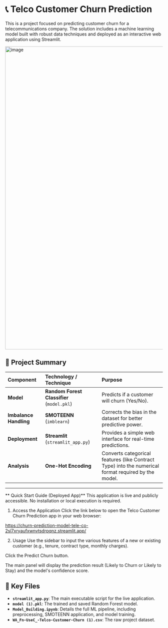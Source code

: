 

# 📞 Telco Customer Churn Prediction

This is a project focused on predicting customer churn for a telecommunications company. The solution includes a machine learning model built with robust data techniques and deployed as an interactive web application using Streamlit.


<img width="1919" height="968" alt="image" src="https://github.com/user-attachments/assets/d8ab0326-2b8d-49e3-9f24-0b96e48886bb" />


## 🌟 Project Summary

| Component | Technology / Technique | Purpose |
| :--- | :--- | :--- |
| **Model** | **Random Forest Classifier** (`model.pkl`) | Predicts if a customer will churn (Yes/No). |
| **Imbalance Handling** | **SMOTEENN** (`imblearn`) | Corrects the bias in the dataset for better predictive power. |
| **Deployment** | **Streamlit** (`streamlit_app.py`) | Provides a simple web interface for real-time predictions. |
| **Analysis** | **One-Hot Encoding** | Converts categorical features (like Contract Type) into the numerical format required by the model. |

-----
** Quick Start Guide (Deployed App)**
This application is live and publicly accessible. No installation or local execution is required.

1. Access the Application
Click the link below to open the Telco Customer Churn Prediction app in your web browser:

https://churn-prediction-model-tele-co-2sl7xryaufxwnvtsdrpqnz.streamlit.app/

2. Usage
Use the sidebar to input the various features of a new or existing customer (e.g., tenure, contract type, monthly charges).

Click the Predict Churn button.

The main panel will display the prediction result (Likely to Churn or Likely to Stay) and the model's confidence score.

## 📁 Key Files

  * **`streamlit_app.py`**: The main executable script for the live application.
  * **`model (1).pkl`**: The trained and saved Random Forest model.
  * **`Model_Building.ipynb`**: Details the full ML pipeline, including preprocessing, SMOTEENN application, and model training.
  * **`WA_Fn-UseC_-Telco-Customer-Churn (1).csv`**: The raw project dataset.
